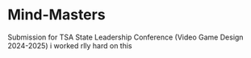 # Mind-Masters
Submission for TSA State Leadership Conference (Video Game Design 2024-2025)
i worked rlly hard on this
